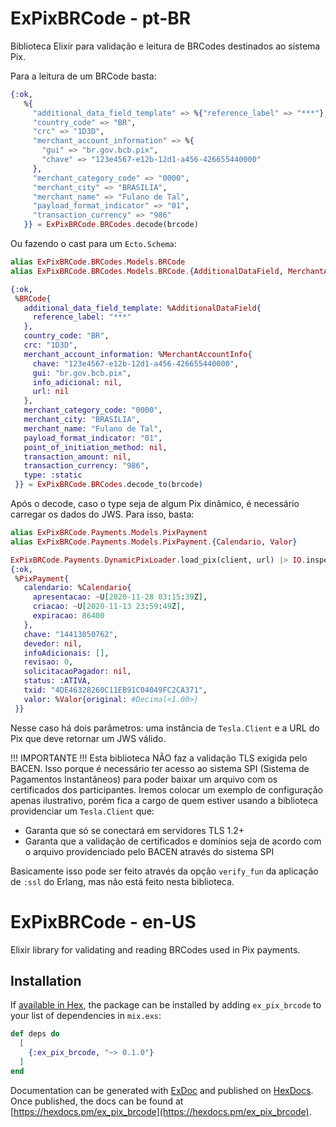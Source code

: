 # ExPixBRCode - pt-BR

Biblioteca Elixir para validação e leitura de BRCodes destinados ao sistema Pix.

Para a leitura de um BRCode basta:

``` elixir
{:ok,
   %{
     "additional_data_field_template" => %{"reference_label" => "***"},
     "country_code" => "BR",
     "crc" => "1D3D",
     "merchant_account_information" => %{
       "gui" => "br.gov.bcb.pix",
       "chave" => "123e4567-e12b-12d1-a456-426655440000"
     },
     "merchant_category_code" => "0000",
     "merchant_city" => "BRASILIA",
     "merchant_name" => "Fulano de Tal",
     "payload_format_indicator" => "01",
     "transaction_currency" => "986"
   }} = ExPixBRCode.BRCodes.decode(brcode)
```

Ou fazendo o cast para um `Ecto.Schema`:

``` elixir
alias ExPixBRCode.BRCodes.Models.BRCode
alias ExPixBRCode.BRCodes.Models.BRCode.{AdditionalDataField, MerchantAccountInfo}

{:ok,
 %BRCode{
   additional_data_field_template: %AdditionalDataField{
     reference_label: "***"
   },
   country_code: "BR",
   crc: "1D3D",
   merchant_account_information: %MerchantAccountInfo{
     chave: "123e4567-e12b-12d1-a456-426655440000",
     gui: "br.gov.bcb.pix",
     info_adicional: nil,
     url: nil
   },
   merchant_category_code: "0000",
   merchant_city: "BRASILIA",
   merchant_name: "Fulano de Tal",
   payload_format_indicator: "01",
   point_of_initiation_method: nil,
   transaction_amount: nil,
   transaction_currency: "986",
   type: :static
 }} = ExPixBRCode.BRCodes.decode_to(brcode)
```

Após o decode, caso o type seja de algum Pix dinâmico, é necessário carregar os dados do JWS. Para isso, basta:

``` elixir
alias ExPixBRCode.Payments.Models.PixPayment
alias ExPixBRCode.Payments.Models.PixPayment.{Calendario, Valor}

ExPixBRCode.Payments.DynamicPixLoader.load_pix(client, url) |> IO.inspect()
{:ok,
 %PixPayment{
   calendario: %Calendario{
     apresentacao: ~U[2020-11-28 03:15:39Z],
     criacao: ~U[2020-11-13 23:59:49Z],
     expiracao: 86400
   },
   chave: "14413050762",
   devedor: nil,
   infoAdicionais: [],
   revisao: 0,
   solicitacaoPagador: nil,
   status: :ATIVA,
   txid: "4DE46328260C11EB91C04049FC2CA371",
   valor: %Valor{original: #Decimal<1.00>}
 }}
```

Nesse caso há dois parâmetros: uma instância de `Tesla.Client` e a URL do Pix que deve retornar um JWS válido.

!!! IMPORTANTE !!! Esta biblioteca NÃO faz a validação TLS exigida pelo BACEN. Isso porque é necessário ter acesso ao sistema SPI (Sistema de Pagamentos Instantâneos) para poder baixar um arquivo com os certificados dos participantes. Iremos colocar um exemplo de configuração apenas ilustrativo, porém fica a cargo de quem estiver usando a biblioteca providenciar um `Tesla.Client` que:

- Garanta que só se conectará em servidores TLS 1.2+
- Garanta que a validação de certificados e domínios seja de acordo com o arquivo providenciado pelo BACEN através do sistema SPI

Basicamente isso pode ser feito através da opção `verify_fun` da aplicação de `:ssl` do Erlang, mas não está feito nesta biblioteca.

# ExPixBRCode - en-US

Elixir library for validating and reading BRCodes used in Pix payments.

## Installation

If [available in Hex](https://hex.pm/docs/publish), the package can be installed
by adding `ex_pix_brcode` to your list of dependencies in `mix.exs`:

```elixir
def deps do
  [
    {:ex_pix_brcode, "~> 0.1.0"}
  ]
end
```

Documentation can be generated with [ExDoc](https://github.com/elixir-lang/ex_doc)
and published on [HexDocs](https://hexdocs.pm). Once published, the docs can
be found at [https://hexdocs.pm/ex_pix_brcode](https://hexdocs.pm/ex_pix_brcode).
